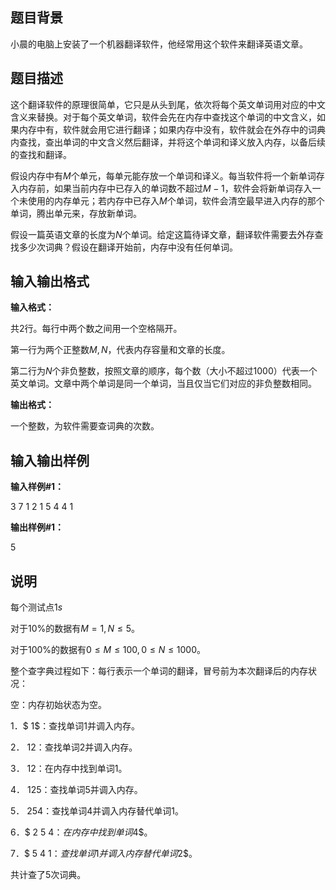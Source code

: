 题目背景
----

小晨的电脑上安装了一个机器翻译软件，他经常用这个软件来翻译英语文章。

题目描述
----

这个翻译软件的原理很简单，它只是从头到尾，依次将每个英文单词用对应的中文含义来替换。对于每个英文单词，软件会先在内存中查找这个单词的中文含义，如果内存中有，软件就会用它进行翻译；如果内存中没有，软件就会在外存中的词典内查找，查出单词的中文含义然后翻译，并将这个单词和译义放入内存，以备后续的查找和翻译。

假设内存中有$M$个单元，每单元能存放一个单词和译义。每当软件将一个新单词存入内存前，如果当前内存中已存入的单词数不超过$M-1$，软件会将新单词存入一个未使用的内存单元；若内存中已存入$M$个单词，软件会清空最早进入内存的那个单词，腾出单元来，存放新单词。

假设一篇英语文章的长度为$N$个单词。给定这篇待译文章，翻译软件需要去外存查找多少次词典？假设在翻译开始前，内存中没有任何单词。

输入输出格式
------

**输入格式：**  

共$2$行。每行中两个数之间用一个空格隔开。

第一行为两个正整数$M,N$，代表内存容量和文章的长度。

第二行为$N$个非负整数，按照文章的顺序，每个数（大小不超过$1000$）代表一个英文单词。文章中两个单词是同一个单词，当且仅当它们对应的非负整数相同。

**输出格式：**  

一个整数，为软件需要查词典的次数。

输入输出样例
------

**输入样例#1：** 

3 7
1 2 1 5 4 4 1

**输出样例#1：** 

5

说明
--

每个测试点$1s$

对于$10\%$的数据有$M=1,N≤5$。

对于$100\%$的数据有$0≤M≤100,0≤N≤1000$。

整个查字典过程如下：每行表示一个单词的翻译，冒号前为本次翻译后的内存状况：

空：内存初始状态为空。

1．$ 1$：查找单词1并调入内存。

2． $1 2$：查找单词$2$并调入内存。

3． $1 2$：在内存中找到单词$1$。

4． $1 2 5$：查找单词$5$并调入内存。

5． $2 5 4$：查找单词$4$并调入内存替代单词$1$。

6．$ 2 5 4$：在内存中找到单词$4$。

7．$ 5 4 1$：查找单词1并调入内存替代单词$2$。

共计查了$5$次词典。